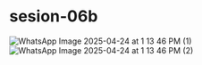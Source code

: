 # sesion-06b
![WhatsApp Image 2025-04-24 at 1 13 46 PM (1)](https://github.com/user-attachments/assets/5ae9e006-6c0b-4c34-abe5-b60c172435a6)
![WhatsApp Image 2025-04-24 at 1 13 46 PM (2)](https://github.com/user-attachments/assets/247a8047-4e9c-4bf5-ae3c-8d0d50b1d391)

